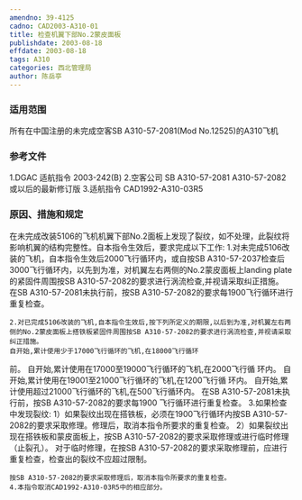 ```yaml
---
amendno: 39-4125
cadno: CAD2003-A310-01
title: 检查机翼下部No.2蒙皮面板
publishdate: 2003-08-18
effdate: 2003-08-18
tags: A310
categories: 西北管理局
author: 陈岳亭
---
```


### 适用范围 
所有在中国注册的未完成空客SB A310-57-2081(Mod No.12525)的A310飞机

### 参考文件
1.DGAC 适航指令 2003-242(B) 
    2.空客公司 SB A310-57-2081 A310-57-2082 或以后的最新修订版
    3.适航指令 CAD1992-A310-03R5 

### 原因、措施和规定 
在未完成改装5106的飞机机翼下部No.2面板上发现了裂纹，如不处理，此裂纹将影响机翼的结构完整性。自本指令生效后，要求完成以下工作: 
    1.对未完成5106改装的飞机，自本指令生效后2000飞行循环内，或自按SB A310-57-2037检查后3000飞行循环内，以先到为准，对机翼左右两侧的No.2蒙皮面板上landing plate 的紧固件周围按SB A310-57-2082的要求进行涡流检查,并视请采取纠正措施。 
    在SB A310-57-2081未执行前，按SB A310-57-2082的要求每1900飞行循环进行重复检查。 
  
    2.对已完成5106改装的飞机,自本指令生效后,按下列所定义的期限,以后到为准,对机翼左右两侧的No.2蒙皮面板上搭铁板紧固件周围按SB A310-57-2082的要求进行涡流检查,并视请采取纠正措施。 
    自开始,累计使用少于17000飞行循环的飞机,在18000飞行循环
前。     自开始,累计使用在17000至19000飞行循环的飞机,在2000飞行循
环内。     自开始,累计使用在19001至21000飞行循环的飞机,在1200飞行循
环内。     自开始,累计使用超过21000飞行循环的飞机,在500飞行循环内。     在SB A310-57-2081未执行前，按SB A310-57-2082的要求每1900
飞行循环进行重复检查。 
    3.如果检查中发现裂纹: 
1）如果裂纹出现在搭铁板，必须在1900飞行循环内按SB A310-57-2082的要求采取修理。修理后，取消本指令所要求的重复检查。 
2）如果裂纹出现在搭铁板和蒙皮面板上，按SB A310-57-2082的要求采取修理或进行临时修理（止裂孔）。     对于临时修理，在按SB A310-57-2082的要求采取修理前，应进行重复检查，检查出的裂纹不应超过限制。 

    按SB A310-57-2082的要求采取修理后，取消本指令所要求的重复检查。 
    4.本指令取消CAD1992-A310-03R5中的相应部分。 
